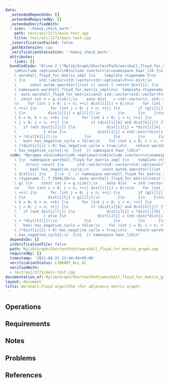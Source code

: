 ```yaml
---
data:
  _extendedDependsOn: []
  _extendedRequiredBy: []
  _extendedVerifiedWith:
  - icon: ':heavy_check_mark:'
    path: test/aoj/2171/main.test.cpp
    title: test/aoj/2171/main.test.cpp
  _isVerificationFailed: false
  _pathExtension: cpp
  _verificationStatusIcon: ':heavy_check_mark:'
  attributes:
    links: []
  bundledCode: "#line 2 \"Mylib/Graph/ShortestPath/warshall_floyd_for_matrix_graph.cpp\"\
    \n#include <optional>\n#include <vector>\n\nnamespace haar_lib {\n  namespace\
    \ warshall_floyd_for_matrix_impl {\n    template <typename T>\n    struct result\
    \ {\n      std::vector<std::vector<std::optional<T>>> dist;\n      bool has_negative_cycle;\n\
    \      const auto& operator[](int i) const { return dist[i]; }\n    };\n  }  //\
    \ namespace warshall_floyd_for_matrix_impl\n\n  template <typename T, T INVALID>\n\
    \  auto warshall_floyd_for_matrix(const std::vector<std::vector<T>>& g) {\n  \
    \  const int n = g.size();\n    auto dist   = std::vector(n, std::vector<std::optional<T>>(n));\n\
    \n    for (int i = 0; i < n; ++i) dist[i][i] = 0;\n\n    for (int i = 0; i < n;\
    \ ++i) {\n      for (int j = 0; j < n; ++j) {\n        if (g[i][j] != INVALID)\
    \ {\n          dist[i][j] = g[i][j];\n        }\n      }\n    }\n\n    for (int\
    \ k = 0; k < n; ++k) {\n      for (int i = 0; i < n; ++i) {\n        for (int\
    \ j = 0; j < n; ++j) {\n          if (dist[i][k] and dist[k][j]) {\n         \
    \   if (not dist[i][j]) {\n              dist[i][j] = *dist[i][k] + *dist[k][j];\n\
    \            } else {\n              dist[i][j] = std::min(*dist[i][j], *dist[i][k]\
    \ + *dist[k][j]);\n            }\n          }\n        }\n      }\n    }\n\n \
    \   bool has_negative_cycle = false;\n    for (int i = 0; i < n; ++i)\n      if\
    \ (*dist[i][i] < 0) has_negative_cycle = true;\n\n    return warshall_floyd_for_matrix_impl::result<T>{dist,\
    \ has_negative_cycle};\n  }\n}  // namespace haar_lib\n"
  code: "#pragma once\n#include <optional>\n#include <vector>\n\nnamespace haar_lib\
    \ {\n  namespace warshall_floyd_for_matrix_impl {\n    template <typename T>\n\
    \    struct result {\n      std::vector<std::vector<std::optional<T>>> dist;\n\
    \      bool has_negative_cycle;\n      const auto& operator[](int i) const { return\
    \ dist[i]; }\n    };\n  }  // namespace warshall_floyd_for_matrix_impl\n\n  template\
    \ <typename T, T INVALID>\n  auto warshall_floyd_for_matrix(const std::vector<std::vector<T>>&\
    \ g) {\n    const int n = g.size();\n    auto dist   = std::vector(n, std::vector<std::optional<T>>(n));\n\
    \n    for (int i = 0; i < n; ++i) dist[i][i] = 0;\n\n    for (int i = 0; i < n;\
    \ ++i) {\n      for (int j = 0; j < n; ++j) {\n        if (g[i][j] != INVALID)\
    \ {\n          dist[i][j] = g[i][j];\n        }\n      }\n    }\n\n    for (int\
    \ k = 0; k < n; ++k) {\n      for (int i = 0; i < n; ++i) {\n        for (int\
    \ j = 0; j < n; ++j) {\n          if (dist[i][k] and dist[k][j]) {\n         \
    \   if (not dist[i][j]) {\n              dist[i][j] = *dist[i][k] + *dist[k][j];\n\
    \            } else {\n              dist[i][j] = std::min(*dist[i][j], *dist[i][k]\
    \ + *dist[k][j]);\n            }\n          }\n        }\n      }\n    }\n\n \
    \   bool has_negative_cycle = false;\n    for (int i = 0; i < n; ++i)\n      if\
    \ (*dist[i][i] < 0) has_negative_cycle = true;\n\n    return warshall_floyd_for_matrix_impl::result<T>{dist,\
    \ has_negative_cycle};\n  }\n}  // namespace haar_lib\n"
  dependsOn: []
  isVerificationFile: false
  path: Mylib/Graph/ShortestPath/warshall_floyd_for_matrix_graph.cpp
  requiredBy: []
  timestamp: '2021-04-23 23:44:44+09:00'
  verificationStatus: LIBRARY_ALL_AC
  verifiedWith:
  - test/aoj/2171/main.test.cpp
documentation_of: Mylib/Graph/ShortestPath/warshall_floyd_for_matrix_graph.cpp
layout: document
title: Warshall-Floyd algorithm (For adjacency matrix graph)
---
```


## Operations

## Requirements

## Notes

## Problems

## References
